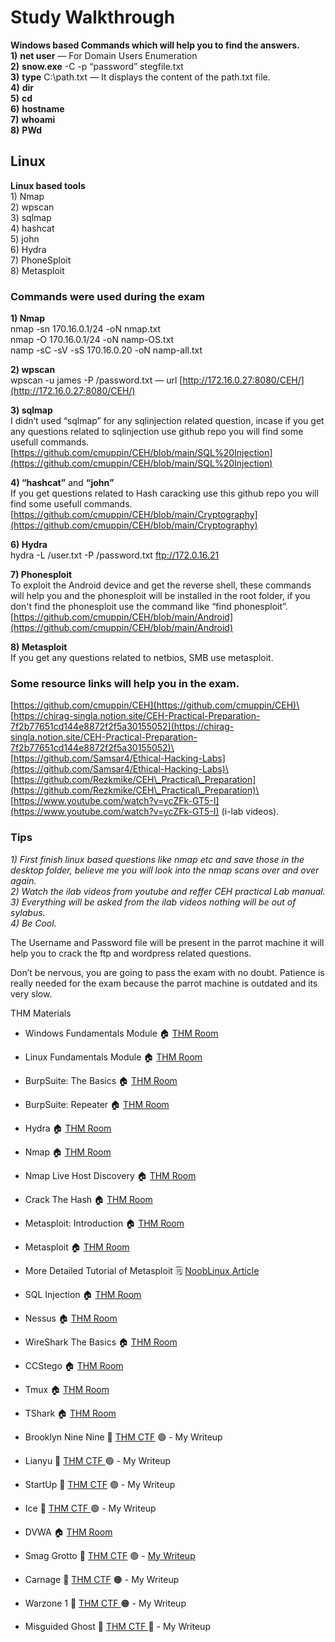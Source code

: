 # Study Walkthrough

**Windows based Commands which will help you to find the answers.**\
**1)** **net user** — For Domain Users Enumeration\
**2)** **snow.exe** -C -p “password” stegfile.txt\
**3)** **type** C:\path.txt — It displays the content of the path.txt file.\
**4)** **dir**\
**5)** **cd**\
**6)** **hostname**\
**7)** **whoami**\
**8)** **PWd**



## Linux <a href="#effd" id="effd"></a>

**Linux based tools**\
1\) Nmap\
2\) wpscan\
3\) sqlmap\
4\) hashcat\
5\) john\
6\) Hydra\
7\) PhoneSploit\
8\) Metasploit



### Commands were used during the exam <a href="#7129" id="7129"></a>

**1) Nmap**\
nmap -sn 170.16.0.1/24 -oN nmap.txt\
nmap -O 170.16.0.1/24 -oN namp-OS.txt\
namp -sC -sV -sS 170.16.0.20 -oN namp-all.txt

**2) wpscan**\
wpscan -u james -P /password.txt — url [http://172.16.0.27:8080/CEH/](http://172.16.0.27:8080/CEH/)

**3) sqlmap**\
I didn’t used “sqlmap” for any sqlinjection related question, incase if you get any questions related to sqlinjection use github repo you will find some usefull commands.\
[https://github.com/cmuppin/CEH/blob/main/SQL%20Injection](https://github.com/cmuppin/CEH/blob/main/SQL%20Injection)

**4) “hashcat”** and **“john”**\
If you get questions related to Hash caracking use this github repo you will find some usefull commands.\
[https://github.com/cmuppin/CEH/blob/main/Cryptography](https://github.com/cmuppin/CEH/blob/main/Cryptography)

**6) Hydra**\
hydra -L /user.txt -P /password.txt ftp://172.0.16.21

**7) Phonesploit**\
To exploit the Android device and get the reverse shell, these commands will help you and the phonesploit will be installed in the root folder, if you don't find the phonesploit use the command like “find phonesploit”.\
[https://github.com/cmuppin/CEH/blob/main/Android](https://github.com/cmuppin/CEH/blob/main/Android)

**8) Metasploit**\
If you get any questions related to netbios, SMB use metasploit.



### Some resource links will help you in the exam. <a href="#fa6c" id="fa6c"></a>

[https://github.com/cmuppin/CEH](https://github.com/cmuppin/CEH)\
[https://chirag-singla.notion.site/CEH-Practical-Preparation-7f2b77651cd144e8872f2f5a30155052](https://chirag-singla.notion.site/CEH-Practical-Preparation-7f2b77651cd144e8872f2f5a30155052)\
[https://github.com/Samsar4/Ethical-Hacking-Labs](https://github.com/Samsar4/Ethical-Hacking-Labs)\
[https://github.com/Rezkmike/CEH\_Practical\_Preparation](https://github.com/Rezkmike/CEH\_Practical\_Preparation)\
[https://www.youtube.com/watch?v=ycZFk-GT5-I](https://www.youtube.com/watch?v=ycZFk-GT5-I) (i-lab videos).

### Tips <a href="#91e1" id="91e1"></a>

_1) First finish linux based questions like nmap etc and save those in the desktop folder, believe me you will look into the nmap scans over and over again._\
_2) Watch the ilab videos from youtube and reffer CEH practical Lab manual._\
_3) Everything will be asked from the ilab videos nothing will be out of sylabus._\
_4) Be Cool._

The Username and Password file will be present in the parrot machine it will help you to crack the ftp and wordpress related questions.

Don’t be nervous, you are going to pass the exam with no doubt. Patience is really needed for the exam because the parrot machine is outdated and its very slow.



THM Materials



* Windows Fundamentals Module 🏠 [THM Room](https://tryhackme.com/module/windows-fundamentals)
* Linux Fundamentals Module 🏠 [THM Room](https://tryhackme.com/module/linux-fundamentals)
* BurpSuite: The Basics 🏠 [THM Room](https://tryhackme.com/room/burpsuitebasics)
* BurpSuite: Repeater 🏠 [THM Room](https://tryhackme.com/room/burpsuiterepeater)
* Hydra 🏠 [THM Room](https://tryhackme.com/room/hydra)
* Nmap 🏠 [THM Room](https://tryhackme.com/room/rpnmap)
* Nmap Live Host Discovery 🏠 [THM Room](https://tryhackme.com/room/nmap01)
* Crack The Hash 🏠 [THM Room](https://tryhackme.com/room/crackthehash)
* Metasploit: Introduction 🏠 [THM Room](https://tryhackme.com/room/metasploitintro)
* Metasploit 🏠 [THM Room ](https://tryhackme.com/room/metasploitintro)
* More Detailed Tutorial of Metasploit 🗒️ [NoobLinux Article](https://nooblinux.com/metasploit-tutorial/)
* SQL Injection 🏠 [THM Room](https://tryhackme.com/room/sqlilab)
* Nessus 🏠 [THM Room](https://tryhackme.com/room/rpnessusredux)
* WireShark The Basics 🏠 [THM Room](https://tryhackme.com/room/wiresharkthebasics)
* CCStego 🏠 [THM Room](https://tryhackme.com/room/ccstego)
* Tmux 🏠 [THM Room](https://tryhackme.com/room/rptmux)&#x20;
* TShark 🏠 [THM Room](https://tryhackme.com/room/tshark)
* Brooklyn Nine Nine 🚩 [THM CTF](https://tryhackme.com/room/brooklynninenine) 🟢 - My Writeup
* Lianyu 🚩 [THM CTF ](https://tryhackme.com/room/lianyu)🟢 - My Writeup
* StartUp 🚩 [THM CTF](https://tryhackme.com/room/startup) 🟢 - My Writeup
* Ice  🚩 [THM CTF ](https://tryhackme.com/room/ice)🟢 - My Writeup
* DVWA 🏠 [THM Room](https://medium.com/techiepedia/certified-ethical-hacker-practical-exam-guide-dce1f4f216c9)[\
  ](https://tryhackme.com/room/lianyuhttps://tryhackme.com/room/startup)







* Smag Grotto 🚩 [THM CTF](https://tryhackme.com/room/smaggrotto) 🟢 - [My Writeup](http://127.0.0.1:5000/s/rRWtuMw6xkkeDjZfkcWC/smag-grotto)
* Carnage 🚩 [THM CTF](https://tryhackme.com/room/c2carnage) 🟠 - My Writeup
* Warzone 1 🚩 [THM CTF ](https://tryhackme.com/room/warzoneone)🟠 - My Writeup
* Misguided Ghost 🚩 [THM CTF ](https://tryhackme.com/room/misguidedghosts)🔴 - My Writeup





